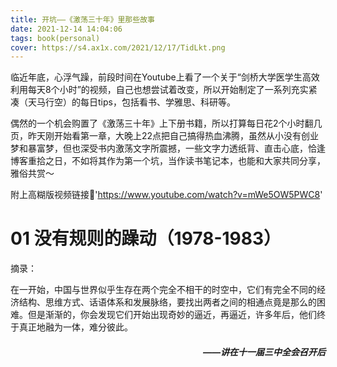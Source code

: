 ```yaml
---
title: 开坑——《激荡三十年》里那些故事
date: 2021-12-14 14:04:06
tags: book(personal)
cover: https://s4.ax1x.com/2021/12/17/TidLkt.png
---
```

临近年底，心浮气躁，前段时间在Youtube上看了一个关于“剑桥大学医学生高效利用每天8个小时”的视频，自己也想尝试着改变，所以开始制定了一系列充实紧凑（天马行空）的每日tips，包括看书、学雅思、科研等。

偶然的一个机会购置了《激荡三十年》上下册书籍，所以打算每日花2个小时翻几页，昨天刚开始看第一章，大晚上22点把自己搞得热血沸腾，虽然从小没有创业梦和暴富梦，但也深受书内激荡文字所震撼，一些文字力透纸背、直击心底，恰逢博客重拾之日，不如将其作为第一个坑，当作读书笔记本，也能和大家共同分享，雅俗共赏～

附上高糊版视频链接🔗'https://www.youtube.com/watch?v=mWe5OW5PWC8'

# 01 没有规则的躁动（1978-1983）

摘录：

在一开始，中国与世界似乎生存在两个完全不相干的时空中，它们有完全不同的经济结构、思维方式、话语体系和发展脉络，要找出两者之间的相通点竟是那么的困难。但是渐渐的，你会发现它们开始出现奇妙的逼近，再逼近，许多年后，他们终于真正地融为一体，难分彼此。
<h5 style="text-align:right">——讲在十一届三中全会召开后</h5>
